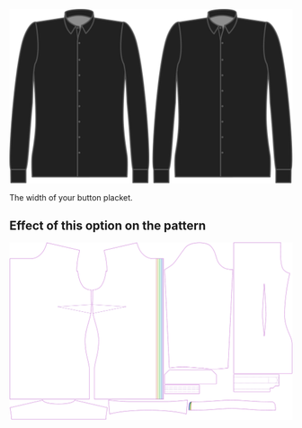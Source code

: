 ![Largeur de patte de boutonnage - côté boutons](buttonplacketwidth.svg)

The width of your button placket.


## Effect of this option on the pattern
![This image shows the effect of this option by superimposing several variants that have a different value for this option](simone_buttonplacketwidth_sample.svg "Effect of this option on the pattern")